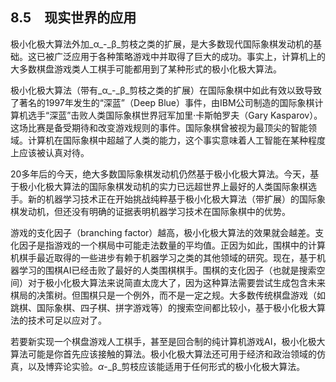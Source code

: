    

## 8.5　现实世界的应用

极小化极大算法外加_α_-_β_剪枝之类的扩展，是大多数现代国际象棋发动机的基础。这已被广泛应用于各种策略游戏中并取得了巨大的成功。事实上，计算机上的大多数棋盘游戏类人工棋手可能都用到了某种形式的极小化极大算法。

极小化极大算法（带有_α_-_β_剪枝之类的扩展）在国际象棋中如此有效以致导致了著名的1997年发生的“深蓝”（Deep Blue）事件，由IBM公司制造的国际象棋计算机选手“深蓝”击败人类国际象棋世界冠军加里·卡斯帕罗夫（Gary Kasparov）。这场比赛是备受期待和改变游戏规则的事件。国际象棋曾被视为最顶尖的智能领域。计算机在国际象棋中超越了人类的能力，这个事实意味着人工智能在某种程度上应该被认真对待。

20多年后的今天，绝大多数国际象棋发动机仍然基于极小化极大算法。今天，基于极小化极大算法的国际象棋发动机的实力已远超世界上最好的人类国际象棋选手。新的机器学习技术正在开始挑战纯粹基于极小化极大算法（带扩展）的国际象棋发动机，但还没有明确的证据表明机器学习技术在国际象棋中的优势。

游戏的支化因子（branching factor）越高，极小化极大算法的效果就会越差。支化因子是指游戏的一个棋局中可能走法数量的平均值。正因为如此，围棋中的计算机棋手最近取得的一些进步有赖于机器学习之类的其他领域的研究。现在，基于机器学习的围棋AI已经击败了最好的人类围棋棋手。围棋的支化因子（也就是搜索空间）对于极小化极大算法来说简直太庞大了，因为这种算法需要尝试生成包含未来棋局的决策树。但围棋只是一个例外，而不是一定之规。大多数传统棋盘游戏（如跳棋、国际象棋、四子棋、拼字游戏等）的搜索空间都比较小，基于极小化极大算法的技术可足以应对了。

若要新实现一个棋盘游戏人工棋手，甚至是回合制的纯计算机游戏AI，极小化极大算法可能是你首先应该接触的算法。极小化极大算法还可用于经济和政治领域的仿真，以及博弈论实验。_α_-_β_剪枝应该能适用于任何形式的极小化极大算法。